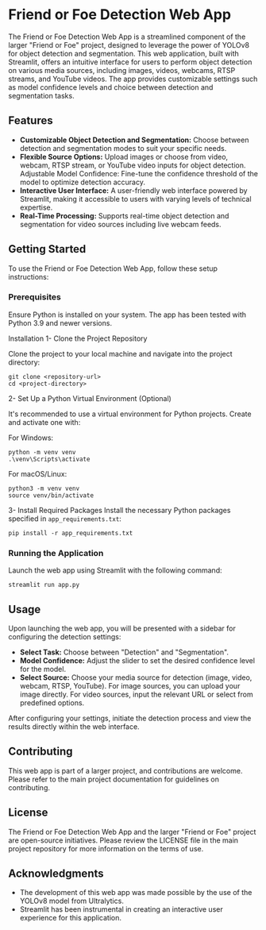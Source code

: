 # Friend or Foe Detection Web App
The Friend or Foe Detection Web App is a streamlined component of the larger "Friend or Foe" project, designed to leverage the power of YOLOv8 for object detection and segmentation. This web application, built with Streamlit, offers an intuitive interface for users to perform object detection on various media sources, including images, videos, webcams, RTSP streams, and YouTube videos. The app provides customizable settings such as model confidence levels and choice between detection and segmentation tasks.

## Features
- **Customizable Object Detection and Segmentation:** Choose between detection and segmentation modes to suit your specific needs.
- **Flexible Source Options:** Upload images or choose from video, webcam, RTSP stream, or YouTube video inputs for object detection.
Adjustable Model Confidence: Fine-tune the confidence threshold of the model to optimize detection accuracy.
- **Interactive User Interface:** A user-friendly web interface powered by Streamlit, making it accessible to users with varying levels of technical expertise.
- **Real-Time Processing:** Supports real-time object detection and segmentation for video sources including live webcam feeds.

## Getting Started
To use the Friend or Foe Detection Web App, follow these setup instructions:

### Prerequisites
Ensure Python is installed on your system. The app has been tested with Python 3.9 and newer versions.

Installation
1- Clone the Project Repository

Clone the project to your local machine and navigate into the project directory:
```
git clone <repository-url>
cd <project-directory>
```

2- Set Up a Python Virtual Environment (Optional)

It's recommended to use a virtual environment for Python projects. Create and activate one with:

For Windows:
```
python -m venv venv
.\venv\Scripts\activate
```
For macOS/Linux:
```
python3 -m venv venv
source venv/bin/activate
```


3- Install Required Packages
Install the necessary Python packages specified in `app_requirements.txt`:
```
pip install -r app_requirements.txt
```

### Running the Application
Launch the web app using Streamlit with the following command:
```
streamlit run app.py
```


## Usage
Upon launching the web app, you will be presented with a sidebar for configuring the detection settings:

- **Select Task:** Choose between "Detection" and "Segmentation".
- **Model Confidence:** Adjust the slider to set the desired confidence level for the model.
- **Select Source:** Choose your media source for detection (image, video, webcam, RTSP, YouTube).
For image sources, you can upload your image directly. For video sources, input the relevant URL or select from predefined options.

After configuring your settings, initiate the detection process and view the results directly within the web interface.

## Contributing
This web app is part of a larger project, and contributions are welcome. Please refer to the main project documentation for guidelines on contributing.

## License
The Friend or Foe Detection Web App and the larger "Friend or Foe" project are open-source initiatives. Please review the LICENSE file in the main project repository for more information on the terms of use.

## Acknowledgments
- The development of this web app was made possible by the use of the YOLOv8 model from Ultralytics.
- Streamlit has been instrumental in creating an interactive user experience for this application.